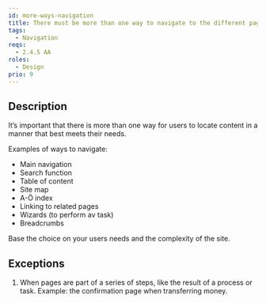 ```yaml
---
id: more-ways-navigation
title: There must be more than one way to navigate to the different pages of the site
tags:
  - Navigation
reqs:
  - 2.4.5 AA
roles:
  - Design
prio: 9
---
```


## Description

It’s important that there is more than one way for users to locate content in a manner that best meets their needs.

Examples of ways to navigate:

- Main navigation
- Search function
- Table of content
- Site map
- A-Ö index
- Linking to related pages
- Wizards (to perform av task)
- Breadcrumbs

Base the choice on your users needs and the complexity of the site.

## Exceptions

1. When pages are part of a series of steps, like the result of a process or task. Example: the confirmation page when transferring money.
